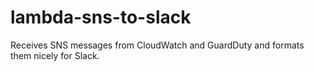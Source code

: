 # lambda-sns-to-slack

Receives SNS messages from CloudWatch and GuardDuty and formats them nicely for Slack.

